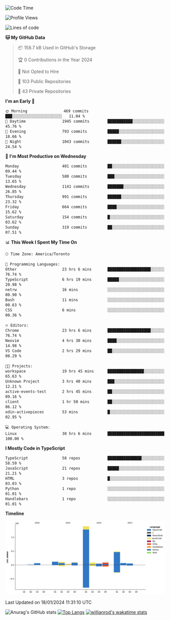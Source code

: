 <!--START_SECTION:waka-->
![Code Time](http://img.shields.io/badge/Code%20Time-1%2C079%20hrs%2052%20mins-blue)

![Profile Views](http://img.shields.io/badge/Profile%20Views-6-blue)

![Lines of code](https://img.shields.io/badge/From%20Hello%20World%20I%27ve%20Written-2.6%20million%20lines%20of%20code-blue)

**🐱 My GitHub Data** 

> 📦 158.7 kB Used in GitHub's Storage 
 > 
> 🏆 0 Contributions in the Year 2024
 > 
> 🚫 Not Opted to Hire
 > 
> 📜 103 Public Repositories 
 > 
> 🔑 43 Private Repositories 
 > 
**I'm an Early 🐤** 

```text
🌞 Morning                469 commits         ███░░░░░░░░░░░░░░░░░░░░░░   11.04 % 
🌆 Daytime                1945 commits        ███████████░░░░░░░░░░░░░░   45.76 % 
🌃 Evening                793 commits         █████░░░░░░░░░░░░░░░░░░░░   18.66 % 
🌙 Night                  1043 commits        ██████░░░░░░░░░░░░░░░░░░░   24.54 % 
```
📅 **I'm Most Productive on Wednesday** 

```text
Monday                   401 commits         ██░░░░░░░░░░░░░░░░░░░░░░░   09.44 % 
Tuesday                  580 commits         ███░░░░░░░░░░░░░░░░░░░░░░   13.65 % 
Wednesday                1141 commits        ███████░░░░░░░░░░░░░░░░░░   26.85 % 
Thursday                 991 commits         ██████░░░░░░░░░░░░░░░░░░░   23.32 % 
Friday                   664 commits         ████░░░░░░░░░░░░░░░░░░░░░   15.62 % 
Saturday                 154 commits         █░░░░░░░░░░░░░░░░░░░░░░░░   03.62 % 
Sunday                   319 commits         ██░░░░░░░░░░░░░░░░░░░░░░░   07.51 % 
```


📊 **This Week I Spent My Time On** 

```text
🕑︎ Time Zone: America/Toronto

💬 Programming Languages: 
Other                    23 hrs 6 mins       ███████████████████░░░░░░   76.74 % 
TypeScript               6 hrs 19 mins       █████░░░░░░░░░░░░░░░░░░░░   20.98 % 
netrw                    16 mins             ░░░░░░░░░░░░░░░░░░░░░░░░░   00.90 % 
Bash                     11 mins             ░░░░░░░░░░░░░░░░░░░░░░░░░   00.63 % 
CSS                      6 mins              ░░░░░░░░░░░░░░░░░░░░░░░░░   00.36 % 

🔥 Editors: 
Chrome                   23 hrs 6 mins       ███████████████████░░░░░░   76.74 % 
Neovim                   4 hrs 30 mins       ████░░░░░░░░░░░░░░░░░░░░░   14.98 % 
VS Code                  2 hrs 29 mins       ██░░░░░░░░░░░░░░░░░░░░░░░   08.29 % 

🐱‍💻 Projects: 
workspace                19 hrs 45 mins      ████████████████░░░░░░░░░   65.63 % 
Unknown Project          3 hrs 40 mins       ███░░░░░░░░░░░░░░░░░░░░░░   12.21 % 
active-events-test       2 hrs 45 mins       ██░░░░░░░░░░░░░░░░░░░░░░░   09.16 % 
client                   1 hr 50 mins        ██░░░░░░░░░░░░░░░░░░░░░░░   06.12 % 
odin-activepieces        53 mins             █░░░░░░░░░░░░░░░░░░░░░░░░   02.95 % 

💻 Operating System: 
Linux                    30 hrs 6 mins       █████████████████████████   100.00 % 
```

**I Mostly Code in TypeScript** 

```text
TypeScript               58 repos            ███████████████░░░░░░░░░░   58.59 % 
JavaScript               21 repos            █████░░░░░░░░░░░░░░░░░░░░   21.21 % 
HTML                     3 repos             █░░░░░░░░░░░░░░░░░░░░░░░░   03.03 % 
Python                   1 repo              ░░░░░░░░░░░░░░░░░░░░░░░░░   01.01 % 
Handlebars               1 repo              ░░░░░░░░░░░░░░░░░░░░░░░░░   01.01 % 
```



**Timeline**

![Lines of Code chart](https://raw.githubusercontent.com/wise-introvert/wise-introvert/master/assets/bar_graph.png)


 Last Updated on 18/01/2024 11:31:10 UTC
<!--END_SECTION:waka-->

![Anurag's GitHub stats](https://github-readme-stats.vercel.app/api?username=wise-introvert&count_private=true&show_icons=true)
[![Top Langs](https://github-readme-stats.vercel.app/api/top-langs/?username=wise-introvert&langs_count=10)](https://github.com/anuraghazra/github-readme-stats)
[![willianrod's wakatime stats](https://github-readme-stats.vercel.app/api/wakatime?username=wiseintrovert)](https://github.com/anuraghazra/github-readme-stats)
